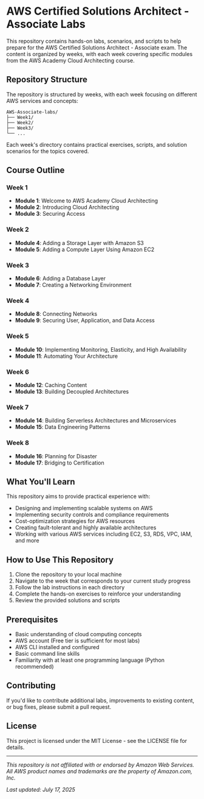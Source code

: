 # AWS Certified Solutions Architect - Associate Labs

This repository contains hands-on labs, scenarios, and scripts to help prepare for the AWS Certified Solutions Architect - Associate exam. The content is organized by weeks, with each week covering specific modules from the AWS Academy Cloud Architecting course.

## Repository Structure

The repository is structured by weeks, with each week focusing on different AWS services and concepts:

```
AWS-Associate-labs/
├── Week1/
├── Week2/
├── Week3/
└── ...
```

Each week's directory contains practical exercises, scripts, and solution scenarios for the topics covered.

## Course Outline

### Week 1
- **Module 1**: Welcome to AWS Academy Cloud Architecting
- **Module 2**: Introducing Cloud Architecting
- **Module 3**: Securing Access

### Week 2
- **Module 4**: Adding a Storage Layer with Amazon S3
- **Module 5**: Adding a Compute Layer Using Amazon EC2

### Week 3
- **Module 6**: Adding a Database Layer
- **Module 7**: Creating a Networking Environment

### Week 4
- **Module 8**: Connecting Networks
- **Module 9**: Securing User, Application, and Data Access

### Week 5
- **Module 10**: Implementing Monitoring, Elasticity, and High Availability
- **Module 11**: Automating Your Architecture

### Week 6
- **Module 12**: Caching Content
- **Module 13**: Building Decoupled Architectures

### Week 7
- **Module 14**: Building Serverless Architectures and Microservices
- **Module 15**: Data Engineering Patterns

### Week 8
- **Module 16**: Planning for Disaster
- **Module 17**: Bridging to Certification

## What You'll Learn

This repository aims to provide practical experience with:

- Designing and implementing scalable systems on AWS
- Implementing security controls and compliance requirements
- Cost-optimization strategies for AWS resources
- Creating fault-tolerant and highly available architectures
- Working with various AWS services including EC2, S3, RDS, VPC, IAM, and more

## How to Use This Repository

1. Clone the repository to your local machine
2. Navigate to the week that corresponds to your current study progress
3. Follow the lab instructions in each directory
4. Complete the hands-on exercises to reinforce your understanding
5. Review the provided solutions and scripts

## Prerequisites

- Basic understanding of cloud computing concepts
- AWS account (Free tier is sufficient for most labs)
- AWS CLI installed and configured
- Basic command line skills
- Familiarity with at least one programming language (Python recommended)

## Contributing

If you'd like to contribute additional labs, improvements to existing content, or bug fixes, please submit a pull request.

## License

This project is licensed under the MIT License - see the LICENSE file for details.

---

*This repository is not affiliated with or endorsed by Amazon Web Services. All AWS product names and trademarks are the property of Amazon.com, Inc.*

*Last updated: July 17, 2025*
